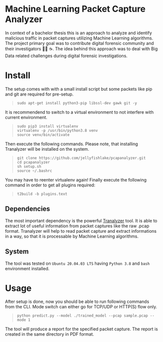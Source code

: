 # Machine Learning Packet Capture Analyzer
In context of a bachelor thesis this is an approach to analyze and identify malicious traffic in packet captures utilizing Machine Learning algorithms. 
The project primary goal was to contribute digital forensic community and their investigators 👨‍💻 :coffee:. The idea behind this approach was to deal with Big Data
related challenges during digital forensic investigations.

# Install

The setup comes with with a small install script but some packets like pip and git are required for pre-setup.


> `sudo apt-get install python3-pip libssl-dev gawk git -y` </br>


It is recommendend to switch to a virtual environment to not interfere with current environment.

> `sudo pip3 install virtualenv` </br>
> `virtualenv -p /usr/bin/python3.8 venv` </br>
> `source venv/bin/activate`

Then execute the following commands. Please note, that installing Tranalyzer will be installed on the system.

> `git clone https://github.com/jellyfishlake/pcapanalyzer.git` </br>
> `cd pcapanalyzer` </br>
> `sh setup.sh` </br>
> `source ~/.bashrc` </br>

You may have to reenter virtualenv again!
Finally execute the following command in order to get all plugins required:

> `t2build -b plugins.text` 

## Dependencies
The most important dependency is the powerful [Tranalyzer](https://tranalyzer.com/about#theanteater) tool. It is able to extract lot of useful information from packet captures 
like the raw .pcap format. Tranalyzer will help to read packet capture and extract informations in a way, so that it is 
processable by Machine Learning algorithms.

## System

The tool was tested on `Ubuntu 20.04.03 LTS` having `Python 3.8` and `bash` environment installed.

# Usage

After setup is done, now you should be able to run following commands from the CLI. Mode switch can either go for TCP/UDP or HTTP(S) flow only.

> `python predict.py --model ./trained_model --pcap sample.pcap --mode 1`

The tool will produce a report for the specified packet capture. The report is created in the same directory in PDF format.

